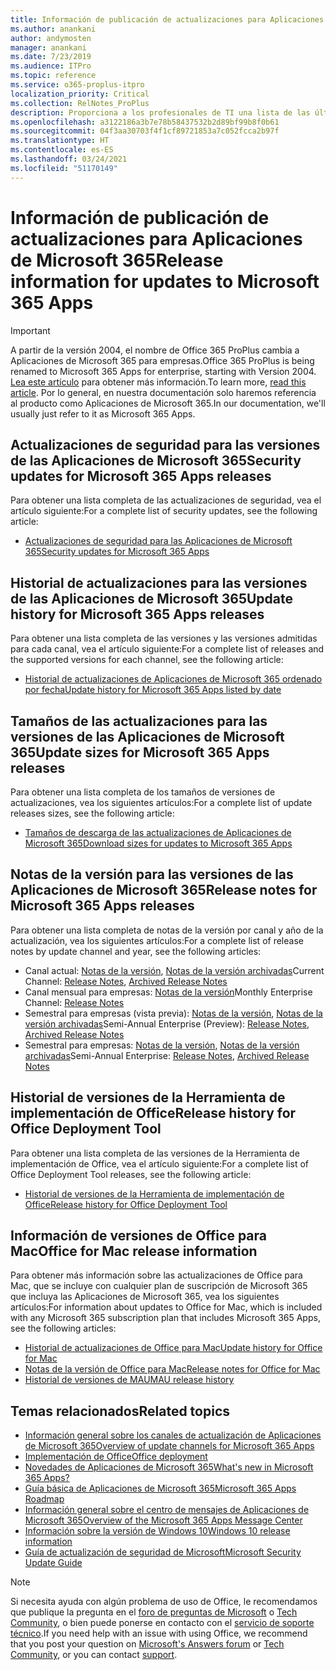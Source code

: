 ```yaml
---
title: Información de publicación de actualizaciones para Aplicaciones de Microsoft 365
ms.author: anankani
author: andymosten
manager: anankani
ms.date: 7/23/2019
ms.audience: ITPro
ms.topic: reference
ms.service: o365-proplus-itpro
localization_priority: Critical
ms.collection: RelNotes_ProPlus
description: Proporciona a los profesionales de TI una lista de las últimas versiones de las Aplicaciones de Microsoft 365 para cada canal de actualización y vínculos a notas de la versión y el historial de actualizaciones.
ms.openlocfilehash: a3122186a3b7e78b58437532b2d89bf99b8f0b61
ms.sourcegitcommit: 04f3aa30703f4f1cf89721853a7c052fcca2b97f
ms.translationtype: HT
ms.contentlocale: es-ES
ms.lasthandoff: 03/24/2021
ms.locfileid: "51170149"
---
```

# <a name="release-information-for-updates-to-microsoft-365-apps"></a><span data-ttu-id="e2d45-103">Información de publicación de actualizaciones para Aplicaciones de Microsoft 365</span><span class="sxs-lookup"><span data-stu-id="e2d45-103">Release information for updates to Microsoft 365 Apps</span></span>


> [!IMPORTANT]
> <span data-ttu-id="e2d45-104">A partir de la versión 2004, el nombre de Office 365 ProPlus cambia a Aplicaciones de Microsoft 365 para empresas.</span><span class="sxs-lookup"><span data-stu-id="e2d45-104">Office 365 ProPlus is being renamed to Microsoft 365 Apps for enterprise, starting with Version 2004.</span></span> <span data-ttu-id="e2d45-105">[Lea este artículo](/deployoffice/name-change) para obtener más información.</span><span class="sxs-lookup"><span data-stu-id="e2d45-105">To learn more, [read this article](/deployoffice/name-change).</span></span> <span data-ttu-id="e2d45-106">Por lo general, en nuestra documentación solo haremos referencia al producto como Aplicaciones de Microsoft 365.</span><span class="sxs-lookup"><span data-stu-id="e2d45-106">In our documentation, we'll usually just refer to it as Microsoft 365 Apps.</span></span>


## <a name="security-updates-for-microsoft-365-apps-releases"></a><span data-ttu-id="e2d45-107">Actualizaciones de seguridad para las versiones de las Aplicaciones de Microsoft 365</span><span class="sxs-lookup"><span data-stu-id="e2d45-107">Security updates for Microsoft 365 Apps releases</span></span>

<span data-ttu-id="e2d45-108">Para obtener una lista completa de las actualizaciones de seguridad, vea el artículo siguiente:</span><span class="sxs-lookup"><span data-stu-id="e2d45-108">For a complete list of security updates, see the following article:</span></span>
 - [<span data-ttu-id="e2d45-109">Actualizaciones de seguridad para las Aplicaciones de Microsoft 365</span><span class="sxs-lookup"><span data-stu-id="e2d45-109">Security updates for Microsoft 365 Apps</span></span>](microsoft365-apps-security-updates.md)


## <a name="update-history-for-microsoft-365-apps-releases"></a><span data-ttu-id="e2d45-110">Historial de actualizaciones para las versiones de las Aplicaciones de Microsoft 365</span><span class="sxs-lookup"><span data-stu-id="e2d45-110">Update history for Microsoft 365 Apps releases</span></span>

<span data-ttu-id="e2d45-111">Para obtener una lista completa de las versiones y las versiones admitidas para cada canal, vea el artículo siguiente:</span><span class="sxs-lookup"><span data-stu-id="e2d45-111">For a complete list of releases and the supported versions for each channel, see the following article:</span></span>

- [<span data-ttu-id="e2d45-112">Historial de actualizaciones de Aplicaciones de Microsoft 365 ordenado por fecha</span><span class="sxs-lookup"><span data-stu-id="e2d45-112">Update history for Microsoft 365 Apps listed by date</span></span>](update-history-microsoft365-apps-by-date.md)


 ## <a name="update-sizes-for-microsoft-365-apps-releases"></a><span data-ttu-id="e2d45-113">Tamaños de las actualizaciones para las versiones de las Aplicaciones de Microsoft 365</span><span class="sxs-lookup"><span data-stu-id="e2d45-113">Update sizes for Microsoft 365 Apps releases</span></span>

<span data-ttu-id="e2d45-114">Para obtener una lista completa de los tamaños de versiones de actualizaciones, vea los siguientes artículos:</span><span class="sxs-lookup"><span data-stu-id="e2d45-114">For a complete list of update releases sizes, see the following article:</span></span>
 - [<span data-ttu-id="e2d45-115">Tamaños de descarga de las actualizaciones de Aplicaciones de Microsoft 365</span><span class="sxs-lookup"><span data-stu-id="e2d45-115">Download sizes for updates to Microsoft 365 Apps</span></span>](download-sizes-microsoft365-apps-updates.md)

## <a name="release-notes-for-microsoft-365-apps-releases"></a><span data-ttu-id="e2d45-116">Notas de la versión para las versiones de las Aplicaciones de Microsoft 365</span><span class="sxs-lookup"><span data-stu-id="e2d45-116">Release notes for Microsoft 365 Apps releases</span></span>

<span data-ttu-id="e2d45-117">Para obtener una lista completa de notas de la versión por canal y año de la actualización, vea los siguientes artículos:</span><span class="sxs-lookup"><span data-stu-id="e2d45-117">For a complete list of release notes by update channel and year, see the following articles:</span></span>
 - <span data-ttu-id="e2d45-118">Canal actual: [Notas de la versión](current-channel.md), [Notas de la versión archivadas](monthly-channel-archived.md)</span><span class="sxs-lookup"><span data-stu-id="e2d45-118">Current Channel: [Release Notes](current-channel.md), [Archived Release Notes](monthly-channel-archived.md)</span></span>
 - <span data-ttu-id="e2d45-119">Canal mensual para empresas: [Notas de la versión](monthly-enterprise-channel.md)</span><span class="sxs-lookup"><span data-stu-id="e2d45-119">Monthly Enterprise Channel:  [Release Notes](monthly-enterprise-channel.md)</span></span>
 - <span data-ttu-id="e2d45-120">Semestral para empresas (vista previa): [Notas de la versión](semi-annual-enterprise-channel-preview.md), [Notas de la versión archivadas](semi-annual-enterprise-channel-preview-archived.md)</span><span class="sxs-lookup"><span data-stu-id="e2d45-120">Semi-Annual Enterprise (Preview): [Release Notes](semi-annual-enterprise-channel-preview.md), [Archived Release Notes](semi-annual-enterprise-channel-preview-archived.md)</span></span>
 - <span data-ttu-id="e2d45-121">Semestral para empresas: [Notas de la versión](semi-annual-enterprise-channel.md), [Notas de la versión archivadas](semi-annual-enterprise-channel-archived.md)</span><span class="sxs-lookup"><span data-stu-id="e2d45-121">Semi-Annual Enterprise: [Release Notes](semi-annual-enterprise-channel.md), [Archived Release Notes](semi-annual-enterprise-channel-archived.md)</span></span>

 ## <a name="release-history-for-office-deployment-tool"></a><span data-ttu-id="e2d45-122">Historial de versiones de la Herramienta de implementación de Office</span><span class="sxs-lookup"><span data-stu-id="e2d45-122">Release history for Office Deployment Tool</span></span>
 <span data-ttu-id="e2d45-123">Para obtener una lista completa de las versiones de la Herramienta de implementación de Office, vea el artículo siguiente:</span><span class="sxs-lookup"><span data-stu-id="e2d45-123">For a complete list of Office Deployment Tool releases, see the following article:</span></span>
 - [<span data-ttu-id="e2d45-124">Historial de versiones de la Herramienta de implementación de Office</span><span class="sxs-lookup"><span data-stu-id="e2d45-124">Release history for Office Deployment Tool</span></span>](ODT-release-history.md)

## <a name="office-for-mac-release-information"></a><span data-ttu-id="e2d45-125">Información de versiones de Office para Mac</span><span class="sxs-lookup"><span data-stu-id="e2d45-125">Office for Mac release information</span></span>

<span data-ttu-id="e2d45-126">Para obtener más información sobre las actualizaciones de Office para Mac, que se incluye con cualquier plan de suscripción de Microsoft 365 que incluya las Aplicaciones de Microsoft 365, vea los siguientes artículos:</span><span class="sxs-lookup"><span data-stu-id="e2d45-126">For information about updates to Office for Mac, which is included with any Microsoft 365 subscription plan that includes Microsoft 365 Apps, see the following articles:</span></span>
 - [<span data-ttu-id="e2d45-127">Historial de actualizaciones de Office para Mac</span><span class="sxs-lookup"><span data-stu-id="e2d45-127">Update history for Office for Mac</span></span>](update-history-office-for-mac.md)
 - [<span data-ttu-id="e2d45-128">Notas de la versión de Office para Mac</span><span class="sxs-lookup"><span data-stu-id="e2d45-128">Release notes for Office for Mac</span></span>](release-notes-office-for-mac.md)
 - [<span data-ttu-id="e2d45-129">Historial de versiones de MAU</span><span class="sxs-lookup"><span data-stu-id="e2d45-129">MAU release history</span></span>](release-history-microsoft-autoupdate.md)


## <a name="related-topics"></a><span data-ttu-id="e2d45-130">Temas relacionados</span><span class="sxs-lookup"><span data-stu-id="e2d45-130">Related topics</span></span>

- [<span data-ttu-id="e2d45-131">Información general sobre los canales de actualización de Aplicaciones de Microsoft 365</span><span class="sxs-lookup"><span data-stu-id="e2d45-131">Overview of update channels for Microsoft 365 Apps</span></span>](/DeployOffice/overview-of-update-channels-for-office-365-proplus)
- [<span data-ttu-id="e2d45-132">Implementación de Office</span><span class="sxs-lookup"><span data-stu-id="e2d45-132">Office deployment</span></span>](/deployoffice/)
- [<span data-ttu-id="e2d45-133">Novedades de Aplicaciones de Microsoft 365</span><span class="sxs-lookup"><span data-stu-id="e2d45-133">What's new in Microsoft 365 Apps?</span></span>](https://support.office.com/article/95c8d81d-08ba-42c1-914f-bca4603e1426)
- [<span data-ttu-id="e2d45-134">Guía básica de Aplicaciones de Microsoft 365</span><span class="sxs-lookup"><span data-stu-id="e2d45-134">Microsoft 365 Apps Roadmap</span></span>](https://products.office.com/business/office-365-roadmap)
- [<span data-ttu-id="e2d45-135">Información general sobre el centro de mensajes de Aplicaciones de Microsoft 365</span><span class="sxs-lookup"><span data-stu-id="e2d45-135">Overview of the Microsoft 365 Apps Message Center</span></span>](https://support.office.com/article/38fb3333-bfcc-4340-a37b-deda509c2093)
- [<span data-ttu-id="e2d45-136">Información sobre la versión de Windows 10</span><span class="sxs-lookup"><span data-stu-id="e2d45-136">Windows 10 release information</span></span>](/windows/release-health/release-information)
- [<span data-ttu-id="e2d45-137">Guía de actualización de seguridad de Microsoft</span><span class="sxs-lookup"><span data-stu-id="e2d45-137">Microsoft Security Update Guide</span></span>](https://portal.msrc.microsoft.com/)

> [!NOTE]
> <span data-ttu-id="e2d45-138">Si necesita ayuda con algún problema de uso de Office, le recomendamos que publique la pregunta en el [foro de preguntas de Microsoft](https://answers.microsoft.com/) o [Tech Community](https://techcommunity.microsoft.com/), o bien puede ponerse en contacto con el [servicio de soporte técnico](https://support.microsoft.com/contactus).</span><span class="sxs-lookup"><span data-stu-id="e2d45-138">If you need help with an issue with using Office, we recommend that you post your question on [Microsoft's Answers forum](https://answers.microsoft.com/) or [Tech Community](https://techcommunity.microsoft.com/), or you can contact [support](https://support.microsoft.com/contactus).</span></span>